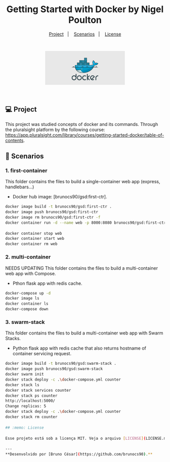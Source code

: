 <h1 align="center">
  <span>Getting Started with Docker by Nigel Poulton</span>
</h1>

<p align="center">
  <a href="#-projeto">Project</a>&nbsp;&nbsp;&nbsp;|&nbsp;&nbsp;&nbsp;
  <a href="#-scenarios">Scenarios</a>&nbsp;&nbsp;&nbsp;|&nbsp;&nbsp;&nbsp;
  <a href="#memo-licença">License</a>
</p>

<br>

<p align="center">
  <img alt="layout" src="./images/layout.jpg" width="50%">
</p>

<br>

## 💻 Project

This project was studied concepts of docker and its commands. Through the pluralsight platform by the following course:
https://app.pluralsight.com/library/courses/getting-started-docker/table-of-contents.

## 🚀 Scenarios

### 1. first-container

This folder contains the files to build a single-container web app (express, handlebars...)
- Docker hub image: [brunocs90/gsd:first-ctr].

```bash
docker image build -t brunocs90/gsd:first-ctr .
docker image push brunocs90/gsd:first-ctr
docker image rm brunocs90/gsd:first-ctr -f
docker container run -d --name web -p 8000:8080 brunocs90/gsd:first-ctr

docker container stop web
docker container start web
docker container rm web
```

### 2.  multi-container

NEEDS UPDATING
This folder contains the files to build a multi-container web app with Compose.
- Pthon flask app with redis cache.

```bash
docker-compose up -d
docker image ls
docker container ls
docker-compose down
```

### 3. swarm-stack

This folder contains the files to build a multi-container web app with Swarm Stacks.
- Python flask app with redis cache that also returns hostname of container servicing request.

```bash
docker image build -t brunocs90/gsd:swarm-stack .
docker image push brunocs90/gsd:swarm-stack
docker swarm init
docker stack deploy -c .\docker-compose.yml counter
docker stack ls
docker stack services counter
docker stack ps counter
http://localhost:5000/
Change replicas: 5
docker stack deploy -c .\docker-compose.yml counter
docker stack rm counter

## :memo: License

Esse projeto está sob a licença MIT. Veja o arquivo [LICENSE](LICENSE.md) para mais detalhes.

---
**Desenvolvido por [Bruno César](https://github.com/brunocs90).**
